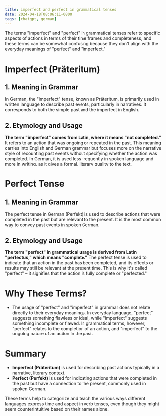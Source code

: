 ```yaml
---
title: imperfect and perfect in grammatical tenses
date: 2024-04-18T08:06:11+0800
tags: [chatgpt, german]
---
```

The terms "imperfect" and "perfect" in grammatical tenses refer to specific aspects of actions in terms of their time frames and completeness, and these terms can be somewhat confusing because they don't align with the everyday meanings of "perfect" and "imperfect."

# Imperfect (Präteritum)
## 1. Meaning in Grammar
In German, the "imperfect" tense, known as Präteritum, is primarily used in written language to describe past events, particularly in narratives. It corresponds to both the simple past and the imperfect in English.
   
## 2. Etymology and Usage
**The term "imperfect" comes from Latin, where it means "not completed."** It refers to an action that was ongoing or repeated in the past. This meaning carries into English and German grammar but focuses more on the narrative style of recounting past events without specifying whether the action was completed. In German, it is used less frequently in spoken language and more in writing, as it gives a formal, literary quality to the text.

# Perfect Tense
## 1. Meaning in Grammar
The perfect tense in German (Perfekt) is used to describe actions that were completed in the past but are relevant to the present. It is the most common way to convey past events in spoken German.

## 2. Etymology and Usage
**The term "perfect" in grammatical usage is derived from Latin "perfectus," which means "complete."** The perfect tense is used to indicate that an action in the past has been completed, and its effects or results may still be relevant at the present time. This is why it's called "perfect" – it signifies that the action is fully complete or "perfected."

# Why These Terms?
- The usage of "perfect" and "imperfect" in grammar does not relate directly to their everyday meanings. In everyday language, "perfect" suggests something flawless or ideal, while "imperfect" suggests something incomplete or flawed. In grammatical terms, however, "perfect" relates to the completion of an action, and "imperfect" to the ongoing nature of an action in the past.

# Summary
- **Imperfect (Präteritum)** is used for describing past actions typically in a narrative, literary context.
- **Perfect (Perfekt)** is used for indicating actions that were completed in the past but have a connection to the present, commonly used in spoken German.

These terms help to categorize and teach the various ways different languages express time and aspect in verb tenses, even though they might seem counterintuitive based on their names alone.